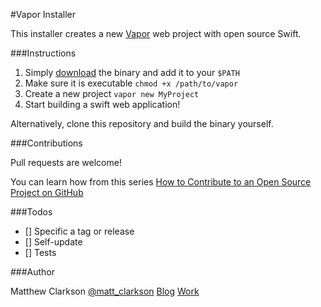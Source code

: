 #Vapor Installer

This installer creates a new [Vapor](https://github.com/tannernelson/vapor) web project with open source Swift.

###Instructions

1. Simply [download](https://github.com/mpclarkson/vapor-installer/raw/master/vapor) the binary and add it to your `$PATH`
2. Make sure it is executable `chmod +x /path/to/vapor`
2. Create a new project `vapor new MyProject`
3. Start building a swift web application!

Alternatively, clone this repository and build the binary yourself.

###Contributions

Pull requests are welcome!

You can learn how from this series [How to Contribute to an Open Source Project on GitHub](https://egghead.io/series/how-to-contribute-to-an-open-source-project-on-github)

###Todos

- [] Specific a tag or release
- [] Self-update
- [] Tests

###Author

Matthew Clarkson
[@matt_clarkson](https://twitter.com/matt_clarkson)
[Blog](https://mpclarkson.github.io)
[Work](https://hilenium.com)

